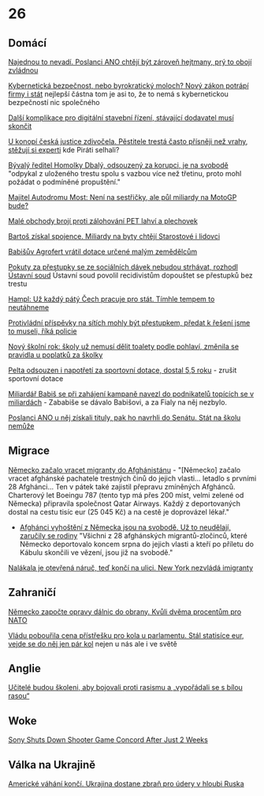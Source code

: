 # 26

## Domácí

[Najednou to nevadí. Poslanci ANO chtějí být zároveň hejtmany, prý to obojí zvládnou](https://www.novinky.cz/clanek/domaci-najednou-to-nevadi-poslanci-ano-chteji-byt-zaroven-hejtmany-pry-to-oboji-zvladnou-40487107)

[Kybernetická bezpečnost, nebo byrokratický moloch? Nový zákon potrápí firmy i stát](https://www.echo24.cz/a/Hphup/zpravy-domov-kyber-bezpecnost-moloch-byrokracie-novy-zakon-zatizi-firma-stat-nis2) nejlepší částna tom je asi to, že to nemá s kybernetickou bezpečností nic společného

[Další komplikace pro digitální stavební řízení, stávající dodavatel musí skončit](https://www.idnes.cz/zpravy/domaci/inqool-musi-za-dva-tydny-prestat-pracovat-na-digitalizaci-stavebniho-rizeni.A240906_122626_domaci_vank)

[U konopí česká justice zdivočela. Pěstitele trestá často přísněji než vrahy, stěžují si experti](https://www.novinky.cz/clanek/domaci-u-konopi-ceska-justice-zdivocela-pestitele-tresta-casto-prisneji-nez-vrahy-stezuji-si-experti-40486722) kde Piráti selhali?

[Bývalý ředitel Homolky Dbalý, odsouzený za korupci, je na svobodě](https://www.novinky.cz/clanek/krimi-byvaly-reditel-homolky-dbaly-odsouzeny-za-korupci-je-na-svobode-40486891) "odpykal z uloženého trestu spolu s vazbou více než třetinu, proto mohl požádat o podmíněné propuštění."

[Majitel Autodromu Most: Není na sestřičky, ale půl miliardy na MotoGP bude?](https://www.idnes.cz/sport/motorsport/majitel-mosteckeho-autodromu-josef-zajicek-o-brnenske-konkurenci.A240904_222817_motorsport_pbi)

[Malé obchody brojí proti zálohování PET lahví a plechovek](https://www.novinky.cz/clanek/ekonomika-male-obchody-broji-proti-zalohovani-pet-lahvi-a-plechovek-40486470)

[Bartoš získal spojence. Miliardy na byty chtějí Starostové i lidovci](https://www.novinky.cz/clanek/domaci-bartos-ziskal-spojence-miliardy-na-byty-chteji-starostove-i-lidovci-40486522)

[Babišův Agrofert vrátil dotace určené malým zemědělcům](https://www.forum24.cz/babisuv-agrofert-vratil-dotace-urcene-malym-zemedelcum)

[Pokuty za přestupky se ze sociálních dávek nebudou strhávat, rozhodl Ústavní soud](https://www.novinky.cz/clanek/domaci-pokuty-za-prestupky-se-ze-socialnich-davek-nebudou-strhavat-rozhodl-ustavni-soud-40486616) Ústavní soud povolil recidivistům dopouštet se přestupků bez trestu

[Hampl: Už každý pátý Čech pracuje pro stát. Tímhle tempem to neutáhneme](https://www.seznamzpravy.cz/clanek/ekonomika-byznys-rozhovory-hampl-uz-kazdy-paty-cech-pracuje-pro-stat-timhle-tempem-to-neutahneme-258909)

[Protivládní příspěvky na sítích mohly být přestupkem, předat k řešení jsme to museli, říká policie](https://www.echo24.cz/a/HX9TJ/zpravy-domaci-protivladni-prispevky-na-facebooku-mohly-byt-prestupek-policie-prostejov)

[Nový školní rok: školy už nemusí dělit toalety podle pohlaví, změnila se pravidla u poplatků za školky](https://www.echo24.cz/a/Hm9zK/zpravy-domaci-novy-skolni-rok-zmeny-poplatky-skolky-toalety-umyvadla-hygiena)

[Pelta odsouzen i napotřetí za sportovní dotace, dostal 5,5 roku](https://www.novinky.cz/clanek/krimi-pelta-odsouzen-i-napotreti-za-sportovni-dotace-dostal-55-roku-40486447) - zrušit sportovní dotace

[Miliardář Babiš se při zahájení kampaně navezl do podnikatelů topících se v miliardách](https://www.novinky.cz/clanek/volby-kraj-miliardar-babis-se-pri-zahajeni-kampane-navezl-do-podnikatelu-topicich-se-v-miliardach-40486690) - Zababiše se dávalo Babišovi, a za Fialy na něj nezbylo.

[Poslanci ANO u něj získali tituly, pak ho navrhli do Senátu. Stát na školu nemůže](https://zpravy.aktualne.cz/domaci/hajek-ano/r~c2cf14d6608111ef80bfac1f6b220ee8/)

## Migrace

[Německo začalo vracet migranty do Afghánistánu](https://www.novinky.cz/clanek/zahranicni-nemecko-zacalo-vracet-migranty-do-afghanistanu-40486060) - "[Německo] začalo vracet afghánské pachatele trestných činů do jejich vlasti... letadlo s prvními 28 Afghánci... Ten v pátek také zajistil přepravu zmíněných Afghánců. Charterový let Boeingu 787 (tento typ má přes 200 míst, velmi zelené od Německa) připravila společnost Qatar Airways. Každý z deportovaných dostal na cestu tisíc eur (25 045 Kč) a na cestě je doprovázel lékař."
  * [Afghánci vyhoštění z Německa jsou na svobodě. Už to neudělají, zaručily se rodiny](https://www.novinky.cz/clanek/zahranicni-evropa-cast-z-afghancu-vyhostenych-z-nemecka-je-zrejme-opet-na-svobode-40487042) "Všichni z 28 afghánských migrantů-zločinců, které Německo deportovalo koncem srpna do jejich vlasti a kteří po příletu do Kábulu skončili ve vězení, jsou již na svobodě."

[Nalákala je otevřená náruč, teď končí na ulici. New York nezvládá imigranty](https://www.idnes.cz/zpravy/zahranicni/new-york-migrace-azylovy-dum-pomoc.A240908_194548_zahranicni_mejt?zdroj=sph_hp)

##  Zahraničí

[Německo započte opravy dálnic do obrany. Kvůli dvěma procentům pro NATO](https://www.novinky.cz/clanek/zahranicni-evropa-nemecko-zapocte-opravy-dalnic-do-obrany-kvuli-dvema-procentum-pro-nato-40486990)

[Vládu pobouřila cena přístřešku pro kola u parlamentu. Stál statisíce eur, vejde se do něj jen pár kol](https://www.echo24.cz/a/HJKks/zpravy-svet-irskou-vladu-pobourila-cena-pristresku-pro-kola-u-parlamentu) nejen u nás ale i ve světě

## Anglie

[Učitelé budou školeni, aby bojovali proti rasismu a „vypořádali se s bílou rasou“](https://www.echo24.cz/a/HrsTt/zpravy-svet-ucitele-v-britanii-budou-skoleni-aby-bojovali-proti-rasismu-a-vyporadali-se-s-bilou-rasou)

## Woke
[Sony Shuts Down Shooter Game Concord After Just 2 Weeks](https://www.cnet.com/tech/gaming/sony-shuts-down-shooter-game-concord-after-just-two-weeks/)

## Válka na Ukrajině

[Americké váhání končí. Ukrajina dostane zbraň pro údery v hloubi Ruska](https://www.idnes.cz/zpravy/zahranicni/rusko-ukrajina-atacms-jassm-storm-shadow-cile-seznam-povoleni-usa.A240903_104112_zahranicni_aha)
